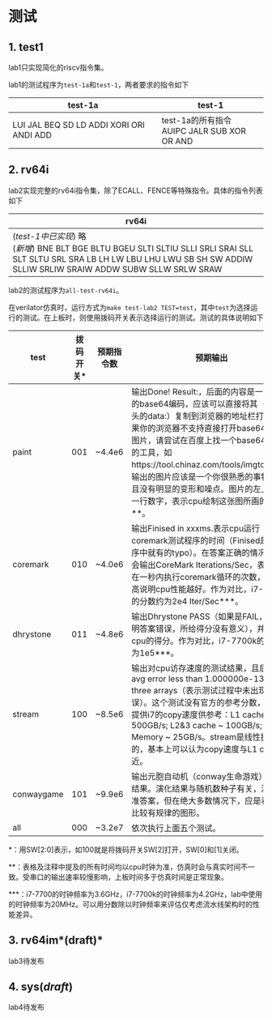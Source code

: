 # 测试

## 1. test1

lab1只实现简化的riscv指令集。

lab1的测试程序为`test-1a`和`test-1`，两者要求的指令如下

| test-1a                                  | test-1                                            |
| ---------------------------------------- | ------------------------------------------------- |
| LUI JAL BEQ SD LD ADDI XORI ORI ANDI ADD | test-1a的所有指令<br />AUIPC JALR  SUB XOR OR AND |

## 2. rv64i

lab2实现完整的rv64i指令集，除了ECALL、FENCE等特殊指令。具体的指令列表如下

| rv64i                                                        |
| ------------------------------------------------------------ |
| (*test-1中已实现*) 略<br />(*新增*) BNE BLT BGE BLTU BGEU SLTI SLTIU SLLI SRLI SRAI SLL SLT SLTU SRL SRA LB LH LW LBU LHU LWU SB SH SW ADDIW SLLIW SRLIW SRAIW ADDW SUBW SLLW SRLW SRAW |

lab2的测试程序为`all-test-rv64i`。

在verilator仿真时，运行方式为`make test-lab2 TEST=test`，其中`test`为选择运行的测试。在上板时，则使用拨码开关表示选择运行的测试。测试的具体说明如下

| test       | 拨码开关* | 预期指令数 | 预期输出                                                     |
| ---------- | --------- | ---------- | ------------------------------------------------------------ |
| paint      | 001       | ~4.4e6     | 输出Done! Result:，后面的内容是一张图片的base64编码，应该可以直接将其（包含开头的data:）复制到浏览器的地址栏打开。如果你的浏览器不支持直接打开base64编码的图片，请尝试在百度上找一个base64转图片的工具，如https://tool.chinaz.com/tools/imgtobase。输出的图片应该是一个你很熟悉的事物，并且没有明显的变形和噪点。图片的左上角有一行数字，表示cpu绘制这张图所画的毫秒数**。 |
| coremark   | 010       | ~4.0e6     | 输出Finised in xxxms.表示cpu运行coremark测试程序的时间（Finised是原程序中就有的typo）。在答案正确的情况下，还会输出CoreMark Iterations/Sec，表示cpu在一秒内执行coremark循环的次数，分数越高说明cpu性能越好。作为对比，i7-7700的分数约为2e4 Iter/Sec***。 |
| dhrystone  | 011       | ~4.8e6     | 输出Dhrystone PASS（如果是FAIL，那么说明答案错误，所给得分没有意义），并给出cpu的得分。作为对比，i7-7700k的分数约为1e5***。 |
| stream     | 100       | ~8.5e6     | 输出对cpu访存速度的测试结果，且后面应有avg error less than 1.000000e-13 on all three arrays（表示测试过程中未出现错误）。这个测试没有官方的参考分数，我们只提供i7的copy速度供参考：L1 cache ~ 500GB/s;  L2&3 cache ~ 100GB/s; Memory ~ 25GB/s。stream是线性执行的，基本上可以认为copy速度与L1 cache接近。 |
| conwaygame | 101       | ~9.9e6     | 输出元胞自动机（conway生命游戏）的演化结果。演化结果与随机数种子有关，没有标准答案，但在绝大多数情况下，应是看上去比较有规律的图形。 |
| all        | 000       | ~3.2e7     | 依次执行上面五个测试。                                       |

*：用SW[2:0]表示，如100就是将拨码开关SW[2]打开，SW[0]和[1]关闭。

**：表格及注释中提及的所有时间均以cpu时钟为准，仿真时会与真实时间不一致。受串口的输出速率较慢影响，上板时间多于仿真时间是正常现象。

***：i7-7700的时钟频率为3.6GHz，i7-7700k的时钟频率为4.2GHz，lab中使用的时钟频率为20MHz。可以用分数除以时钟频率来评估仅考虑流水线架构时的性能差异。

## 3. rv64im*(draft)*

lab3待发布

## 4. sys(*draft*)

lab4待发布
